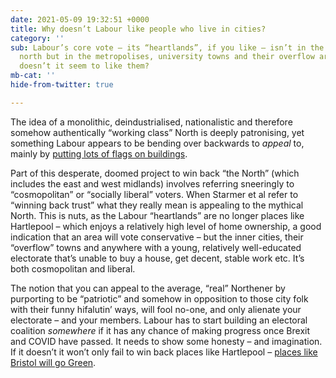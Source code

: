 ```yaml
---
date: 2021-05-09 19:32:51 +0000
title: Why doesn’t Labour like people who live in cities?
category: ''
sub: Labour’s core vote – its “heartlands”, if you like – isn’t in the deindustrialised
  north but in the metropolises, university towns and their overflow areas. So why
  doesn’t it seem to like them?
mb-cat: ''
hide-from-twitter: true

---
```

The idea of a monolithic, deindustrialised, nationalistic and therefore somehow authentically “working class” North is deeply patronising, yet something Labour appears to be bending over backwards to _appeal_ to, mainly by [putting lots of flags on buildings](https://www.theguardian.com/politics/2021/may/07/obsessed-with-the-flag-labour-recriminations-begin-in-hartlepool).

Part of this desperate, doomed project to win back “the North” (which includes the east and west midlands) involves referring sneeringly to “cosmopolitan” or “socially liberal” voters. When Starmer et al refer to “winning back trust” what they really mean is appealing to the mythical North. This is nuts, as the Labour “heartlands” are no longer places like Hartlepool – which enjoys a relatively high level of home ownership, a good indication that an area will vote conservative – but the inner cities, their “overflow” towns and anywhere with a young, relatively well-educated electorate that’s unable to buy a house, get decent, stable work etc. It’s both cosmopolitan and liberal.

The notion that you can appeal to the average, “real” Northener by purporting to be “patriotic” and somehow in opposition to those city folk with their funny hifalutin’ ways, will fool no-one, and only alienate your electorate – and your members. Labour has to start building an electoral coalition _somewhere_ if it has any chance of making progress once Brexit and COVID have passed. It needs to show some honesty – and imagination. If it doesn’t it won’t only fail to win back places like Hartlepool – [places like Bristol will go Green](https://www.bbc.co.uk/news/topics/cez4j3p4ynet/bristol-city-council).